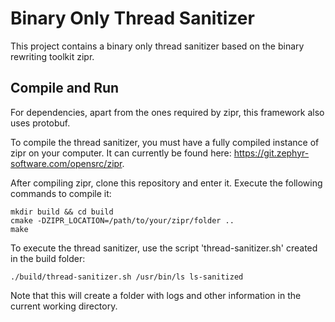  
# Binary Only Thread Sanitizer

This project contains a binary only thread sanitizer based on the binary rewriting toolkit zipr.

## Compile and Run

For dependencies, apart from the ones required by zipr, this framework also uses protobuf.

To compile the thread sanitizer, you must have a fully compiled instance of zipr on your computer.
It can currently be found here: https://git.zephyr-software.com/opensrc/zipr.

After compiling zipr, clone this repository and enter it. Execute the following commands to compile it:
```
mkdir build && cd build
cmake -DZIPR_LOCATION=/path/to/your/zipr/folder ..
make
```

To execute the thread sanitizer, use the script 'thread-sanitizer.sh' created in the build folder:
```
./build/thread-sanitizer.sh /usr/bin/ls ls-sanitized
```
Note that this will create a folder with logs and other information in the current working directory.
